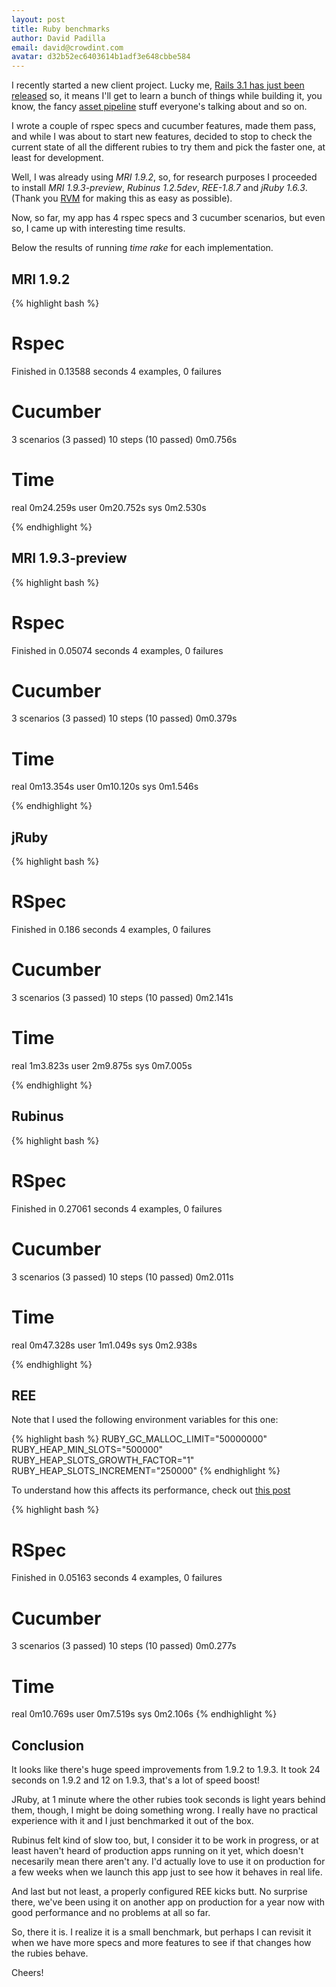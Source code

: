 ```yaml
---
layout: post
title: Ruby benchmarks
author: David Padilla
email: david@crowdint.com
avatar: d32b52ec6403614b1adf3e648cbbe584
---
```


I recently started a new client project. Lucky me, [Rails 3.1 has just
been released](http://weblog.rubyonrails.org/2011/8/31/rails-3-1-0-has-been-released)
so, it means I'll get to learn a bunch of things while
building it, you know, the fancy [asset pipeline](http://guides.rubyonrails.org/asset_pipeline.html)
stuff everyone's talking about and so on.

I wrote a couple of rspec specs and cucumber features, made them pass, and
while I was about to start new features, decided to stop to check the
current state of all the different rubies to try them and pick the
faster one, at least for development.

Well, I was already using *MRI 1.9.2*, so, for research purposes
I proceeded to install *MRI 1.9.3-preview*, *Rubinus 1.2.5dev*, *REE-1.8.7* and
*jRuby 1.6.3*. (Thank you [RVM](http://beginrescueend.com/) for making this as
easy as possible).

Now, so far, my app has 4 rspec specs and 3 cucumber scenarios, but
even so, I came up with interesting time results.

Below the results of running *time rake* for each
implementation.

## MRI 1.9.2

{% highlight bash %}

# Rspec
Finished in 0.13588 seconds
4 examples, 0 failures

# Cucumber
3 scenarios (3 passed)
10 steps (10 passed)
0m0.756s

# Time
real	0m24.259s
user	0m20.752s
sys	0m2.530s

{% endhighlight %}

## MRI 1.9.3-preview

{% highlight bash %}
# Rspec
Finished in 0.05074 seconds
4 examples, 0 failures

# Cucumber
3 scenarios (3 passed)
10 steps (10 passed)
0m0.379s

# Time
real	0m13.354s
user	0m10.120s
sys	0m1.546s

{% endhighlight %}

## jRuby

{% highlight bash %}

# RSpec
Finished in 0.186 seconds
4 examples, 0 failures

# Cucumber
3 scenarios (3 passed)
10 steps (10 passed)
0m2.141s

# Time
real	1m3.823s
user	2m9.875s
sys	0m7.005s

{% endhighlight %}

## Rubinus

{% highlight bash %}

# RSpec
Finished in 0.27061 seconds
4 examples, 0 failures

# Cucumber
3 scenarios (3 passed)
10 steps (10 passed)
0m2.011s

# Time
real	0m47.328s
user	1m1.049s
sys	0m2.938s

{% endhighlight %}

## REE

Note that I used the following environment variables for this one:

{% highlight bash %}
RUBY_GC_MALLOC_LIMIT="50000000"
RUBY_HEAP_MIN_SLOTS="500000"
RUBY_HEAP_SLOTS_GROWTH_FACTOR="1"
RUBY_HEAP_SLOTS_INCREMENT="250000"
{% endhighlight %}

To understand how this affects its performance, check out [this post](http://blog.crowdint.com/2010/12/07/improving-your-dev-life-with-ree.html)

{% highlight bash %}
# RSpec
Finished in 0.05163 seconds
4 examples, 0 failures

# Cucumber
3 scenarios (3 passed)
10 steps (10 passed)
0m0.277s

# Time
real	0m10.769s
user	0m7.519s
sys	0m2.106s
{% endhighlight %}

## Conclusion

It looks like there's huge speed improvements from 1.9.2 to 1.9.3. It took
24 seconds on 1.9.2 and 12 on 1.9.3, that's a lot of speed boost!

JRuby, at 1 minute where the other rubies took seconds is light years
behind them, though, I might be doing something wrong. I really have no practical
experience with it and I just benchmarked it out of the box.

Rubinus felt kind of slow too, but, I consider it to be
work in progress, or at least haven't heard of production apps running
on it yet, which doesn't necesarily mean there aren't any. I'd actually
love to use it on production for a few weeks when we launch this app
just to see how it behaves in real life.

And last but not least, a properly configured REE kicks butt. No surprise there, we've been using it
on another app on production for a year now with good performance and no
problems at all so far.

So, there it is. I realize it is a small benchmark, but perhaps I can
revisit it when we have more specs and more features to see if that
changes how the rubies behave.

Cheers!
